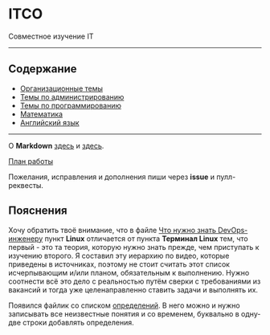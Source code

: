# ITCO
Совместное изучение IT

---

## Содержание

+ [Организационные темы](organisation/README.md)
+ [Темы по администрированию](administration/README.md)
+ [Темы по программированию](programming/README.md)
+ [Математика](math/README.md)
+ [Английский язык](english/README.md)

---

О **Markdown** [здесь](https://guides.hexlet.io/ru/markdown/) и [здесь](https://gist.github.com/Jekins/2bf2d0638163f1294637).

[План работы](organisation/plans.md)

Пожелания, исправления и дополнения пиши через **issue** и пулл-реквесты. 

## Пояснения

Хочу обратить твоё внимание, что в файле [Что нужно знать DevOps-инженеру](organisation/road_map_devops_2022.md) пункт **Linux** отличается от пункта **Терминал Linux** тем, что первый - это та теория, которую нужно знать прежде, чем приступать к изучению второго. Я составил эту иерархию по видео, которые приведены в источниках, поэтому не стоит считать этот список исчерпывающим и/или планом, обязательным к выполнению. Нужно соотнести всё это дело с реальностью путём сверки с требованиями из вакансий и тогда уже целенаправленно ставить задачи и выполнять их.

Появился файлик со списком [определений](organisation/glossary.md). В него можно и нужно записывать все неизвестные понятия и со временем, буквально в одну-две строки добавлять определения.
